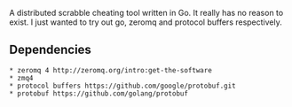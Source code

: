 A distributed scrabble cheating tool written in Go. It really has no reason to exist.
I just wanted to try out go, zeromq and protocol buffers respectively.

## Dependencies
    * zeromq 4 http://zeromq.org/intro:get-the-software
    * zmq4
    * protocol buffers https://github.com/google/protobuf.git
    * protobuf https://github.com/golang/protobuf
